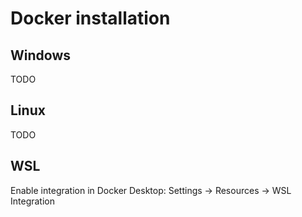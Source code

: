 # Docker installation

## Windows

TODO

## Linux

TODO

## WSL

Enable integration in Docker Desktop: Settings -> Resources -> WSL Integration
